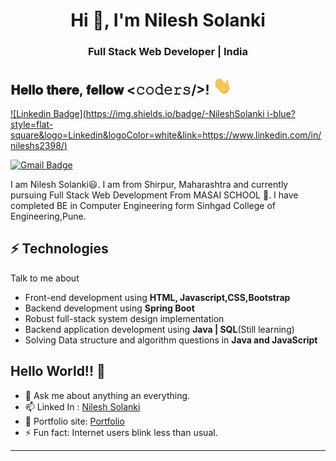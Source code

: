 <h1 align="center">Hi 👋, I'm Nilesh Solanki</h1>
<h3 align="center">Full Stack Web Developer | India</h3>

<h2> 𝐇𝐞𝐥𝐥𝐨 𝐭𝐡𝐞𝐫𝐞, 𝐟𝐞𝐥𝐥𝐨𝐰 <𝚌𝚘𝚍𝚎𝚛𝚜/>! <img src="https://raw.githubusercontent.com/ABSphreak/ABSphreak/master/gifs/Hi.gif" width="30px"></h2>

 [![Linkedin Badge](https://img.shields.io/badge/-NileshSolanki i-blue?style=flat-square&logo=Linkedin&logoColor=white&link=https://www.linkedin.com/in/nileshs2398/)](https://www.linkedin.com/in/nilehs2398/) 
 
[![Gmail Badge](https://img.shields.io/badge/-nileshs2398@gmail.com-c14438?style=flat-square&logo=Gmail&logoColor=white&link=mailto:nileshs2398@gmail.com)](mailto:nileshs2398@gmail.com)

I am Nilesh Solanki😃. I am from Shirpur, Maharashtra and currently pursuing Full Stack Web Development From MASAI SCHOOL 🏫. I have completed BE in Computer Engineering form Sinhgad College of Engineering,Pune.

<!-- ## 👯 Communities
* DSC Lead
* Mentor at HackItShipIt(MLH), Hack for the people, HackinCodes
* Microsoft Student Learn Ambassador(MSP/MLSA)
* Deeplearning.ai event ambassador
* Management Team Lead at Voice Of Code
* CSE Club at CPU
* CamPus Ambassador at Coding Ninja and Humanity Welfare Council
* Internshala Student Partner-16 -->

## ⚡ Technologies
Talk to me about
- Front-end development using **HTML, Javascript,CSS,Bootstrap**
- Backend development using **Spring Boot**
- Robust full-stack system design implementation
- Backend application development using **Java | SQL**(Still learning)
- Solving Data structure and algorithm questions in **Java and JavaScript**
## Hello World!! 🤔
- 💬 Ask me about anything an everything.
- 📫 Linked In : [Nilesh Solanki]([https://linkedin.](https://www.linkedin.com/in/nilesh2398/))
- 🎯 Portfolio site: [Portfolio](https://nileshs23.github.io/)
- ⚡ Fun fact: Internet users blink less than usual.

<!-- ![Harsh's github stats](https://github-readme-stats.vercel.app/api?username=harshkumarkhatri&hide=["issues"]&show_icons=true) -->

<!-- ![visitors](https://visitor-badge.glitch.me/badge?page_id=harshkumarkhatri.harshkumarkhatri) -->

----
